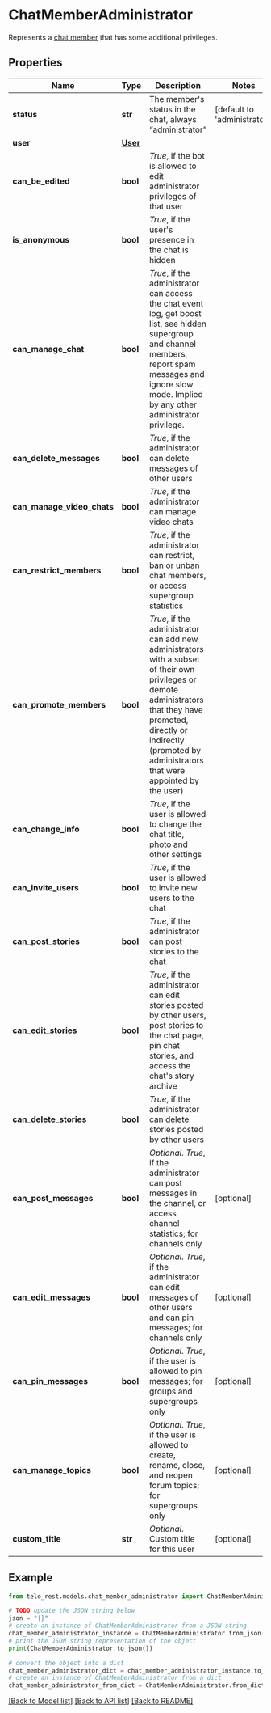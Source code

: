 # ChatMemberAdministrator

Represents a [chat member](https://core.telegram.org/bots/api/#chatmember) that has some additional privileges.

## Properties

Name | Type | Description | Notes
------------ | ------------- | ------------- | -------------
**status** | **str** | The member&#39;s status in the chat, always “administrator” | [default to 'administrator']
**user** | [**User**](User.md) |  | 
**can_be_edited** | **bool** | *True*, if the bot is allowed to edit administrator privileges of that user | 
**is_anonymous** | **bool** | *True*, if the user&#39;s presence in the chat is hidden | 
**can_manage_chat** | **bool** | *True*, if the administrator can access the chat event log, get boost list, see hidden supergroup and channel members, report spam messages and ignore slow mode. Implied by any other administrator privilege. | 
**can_delete_messages** | **bool** | *True*, if the administrator can delete messages of other users | 
**can_manage_video_chats** | **bool** | *True*, if the administrator can manage video chats | 
**can_restrict_members** | **bool** | *True*, if the administrator can restrict, ban or unban chat members, or access supergroup statistics | 
**can_promote_members** | **bool** | *True*, if the administrator can add new administrators with a subset of their own privileges or demote administrators that they have promoted, directly or indirectly (promoted by administrators that were appointed by the user) | 
**can_change_info** | **bool** | *True*, if the user is allowed to change the chat title, photo and other settings | 
**can_invite_users** | **bool** | *True*, if the user is allowed to invite new users to the chat | 
**can_post_stories** | **bool** | *True*, if the administrator can post stories to the chat | 
**can_edit_stories** | **bool** | *True*, if the administrator can edit stories posted by other users, post stories to the chat page, pin chat stories, and access the chat&#39;s story archive | 
**can_delete_stories** | **bool** | *True*, if the administrator can delete stories posted by other users | 
**can_post_messages** | **bool** | *Optional*. *True*, if the administrator can post messages in the channel, or access channel statistics; for channels only | [optional] 
**can_edit_messages** | **bool** | *Optional*. *True*, if the administrator can edit messages of other users and can pin messages; for channels only | [optional] 
**can_pin_messages** | **bool** | *Optional*. *True*, if the user is allowed to pin messages; for groups and supergroups only | [optional] 
**can_manage_topics** | **bool** | *Optional*. *True*, if the user is allowed to create, rename, close, and reopen forum topics; for supergroups only | [optional] 
**custom_title** | **str** | *Optional*. Custom title for this user | [optional] 

## Example

```python
from tele_rest.models.chat_member_administrator import ChatMemberAdministrator

# TODO update the JSON string below
json = "{}"
# create an instance of ChatMemberAdministrator from a JSON string
chat_member_administrator_instance = ChatMemberAdministrator.from_json(json)
# print the JSON string representation of the object
print(ChatMemberAdministrator.to_json())

# convert the object into a dict
chat_member_administrator_dict = chat_member_administrator_instance.to_dict()
# create an instance of ChatMemberAdministrator from a dict
chat_member_administrator_from_dict = ChatMemberAdministrator.from_dict(chat_member_administrator_dict)
```
[[Back to Model list]](../README.md#documentation-for-models) [[Back to API list]](../README.md#documentation-for-api-endpoints) [[Back to README]](../README.md)


